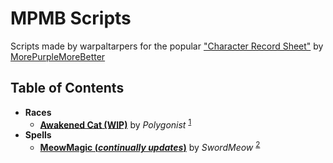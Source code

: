 # MPMB Scripts
Scripts made by warpaltarpers for the popular ["Character Record Sheet"](https://github.com/morepurplemorebetter/MPMBs-Character-Record-Sheet) by [MorePurpleMoreBetter](https://github.com/morepurplemorebetter)

## Table of Contents
* **Races**
  * **[Awakened Cat (WIP)](https://github.com/warpaltarpers/MPMB-scripts/blob/master/Awakened%20Cat/ACv0.1.js)** by *Polygonist* <sup>[1](https://homebrewery.naturalcrit.com/share/SJHYdnaiVz)</sup>
* **Spells**
  * **[MeowMagic (*continually updates*)](https://github.com/warpaltarpers/MPMB-scripts/blob/master/MeowMagic/MeowMagic%20%5BSwordMeow%2C%20transcribed%20by%20warpaltarpers%5D.js)** by *SwordMeow* <sup>[2](https://imgur.com/a/YxNy4KI#TlEu37P)</sup>

